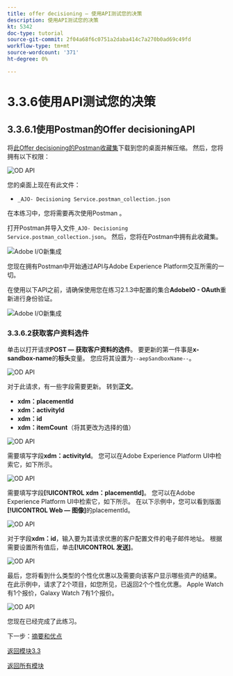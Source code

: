 ```yaml
---
title: offer decisioning — 使用API测试您的决策
description: 使用API测试您的决策
kt: 5342
doc-type: tutorial
source-git-commit: 2f04a68f6c0751a2daba414c7a270b0ad69c49fd
workflow-type: tm+mt
source-wordcount: '371'
ht-degree: 0%

---
```


# 3.3.6使用API测试您的决策

## 3.3.6.1使用Postman的Offer decisioningAPI

将[此Offer decisioning的Postman收藏集](./../../../assets/postman/postman_offer-decisioning.zip)下载到您的桌面并解压缩。 然后，您将拥有以下权限：

![OD API](./images/unzip.png)

您的桌面上现在有此文件：

- `_AJO- Decisioning Service.postman_collection.json`

在本练习中，您将需要再次使用Postman 。

打开Postman并导入文件`_AJO- Decisioning Service.postman_collection.json`。 然后，您将在Postman中拥有此收藏集。

![Adobe I/O新集成](./images/postmanui.png)

您现在拥有Postman中开始通过API与Adobe Experience Platform交互所需的一切。

在使用以下API之前，请确保使用您在练习2.1.3中配置的集合&#x200B;**AdobeIO - OAuth**&#x200B;重新进行身份验证。

![Adobe I/O新集成](./images/postmanui1.png)


### 3.3.6.2获取客户资料选件

单击以打开请求&#x200B;**POST — 获取客户资料的选件**。 要更新的第一件事是&#x200B;**x-sandbox-name**&#x200B;的&#x200B;**标头**&#x200B;变量。 您应将其设置为`--aepSandboxName--`。

![OD API](./images/api23.png)

对于此请求，有一些字段需要更新。 转到&#x200B;**正文**。

- **xdm：placementId**
- **xdm：activityId**
- **xdm：id**
- **xdm：itemCount**（将其更改为选择的值）

![OD API](./images/api24.png)

需要填写字段&#x200B;**xdm：activityId**。 您可以在Adobe Experience Platform UI中检索它，如下所示。

![OD API](./images/activityid.png)

需要填写字段&#x200B;**[!UICONTROL xdm：placementId]**。 您可以在Adobe Experience Platform UI中检索它，如下所示。 在以下示例中，您可以看到版面&#x200B;**[!UICONTROL Web — 图像]**&#x200B;的placementId。

![OD API](./images/placementid.png)

对于字段&#x200B;**xdm：id**，输入要为其请求优惠的客户配置文件的电子邮件地址。 根据需要设置所有值后，单击&#x200B;**[!UICONTROL 发送]**。

![OD API](./images/api24a.png)

最后，您将看到什么类型的个性化优惠以及需要向该客户显示哪些资产的结果。 在此示例中，请求了2个项目，如您所见，已返回2个个性化优惠。 Apple Watch有1个报价，Galaxy Watch 7有1个报价。

![OD API](./images/api25.png)

您现在已经完成了此练习。

下一步：[摘要和优点](./summary.md)

[返回模块3.3](./offer-decisioning.md)

[返回所有模块](./../../../overview.md)

